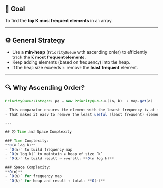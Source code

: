 ## 🎯 Goal  
To find the **top K most frequent elements** in an array.

---

## ⚙️ General Strategy  
- Use a **min-heap** (`PriorityQueue` with ascending order) to efficiently track the **K most frequent elements**.  
- Keep adding elements (based on frequency) into the heap.  
- If the heap size exceeds `k`, remove the **least frequent** element.

---

## 🔍 Why Ascending Order?

```java
PriorityQueue<Integer> pq = new PriorityQueue<>((a, b) -> map.get(a) - map.get(b));

- This comparator ensures the element with the lowest frequency is at the top of the heap.
- That makes it easy to remove the least useful (least frequent) element when the heap becomes too large.

---

## ⏱️ Time and Space Complexity

### Time Complexity:  
**O(n log k)**  
- `O(n)` to build frequency map  
- `O(n log k)` to maintain a heap of size `k`  
- `O(k)` to build result → overall: **O(n log k)**

### Space Complexity:  
**O(n)**  
- `O(n)` for frequency map  
- `O(k)` for heap and result → total: **O(n)**
